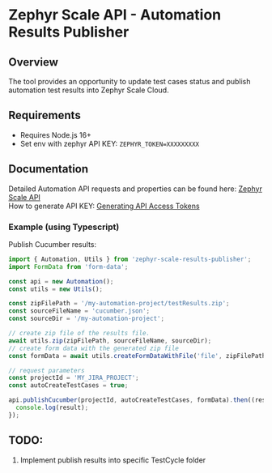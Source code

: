 # Zephyr Scale API - Automation Results Publisher

## Overview
The tool provides an opportunity to update test cases status and publish automation test results into Zephyr Scale Cloud.  

## Requirements
- Requires Node.js 16+
- Set env with zephyr API KEY: `ZEPHYR_TOKEN=XXXXXXXXX`

## Documentation
Detailed Automation API requests and properties can be found here: [Zephyr Scale API](https://support.smartbear.com/zephyr-scale-cloud/api-docs/#tag/Automations)   
How to generate API KEY: [Generating API Access Tokens](https://support.smartbear.com/zephyr-scale-cloud/docs/rest-api/generating-api-access-tokens.html)  


### Example (using Typescript)
Publish Cucumber results:

```javascript
import { Automation, Utils } from 'zephyr-scale-results-publisher';
import FormData from 'form-data';

const api = new Automation();
const utils = new Utils();

const zipFilePath = '/my-automation-project/testResults.zip';
const sourceFileName = 'cucumber.json';
const sourceDir = '/my-automation-project';

// create zip file of the results file.
await utils.zip(zipFilePath, sourceFileName, sourceDir);
// create form data with the generated zip file
const formData = await utils.createFormDataWithFile('file', zipFilePath);

// request parameters
const projectId = 'MY_JIRA_PROJECT';
const autoCreateTestCases = true;

api.publishCucumber(projectId, autoCreateTestCases, formData).then((result) => {
  console.log(result);
});
```


## TODO: 
1. Implement publish results into specific TestCycle folder  
